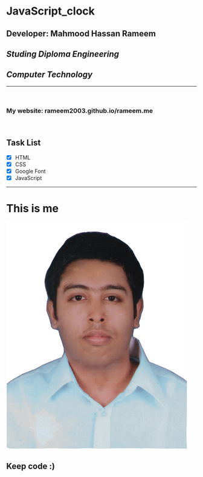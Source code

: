 # JavaScript_clock
## Developer: Mahmood Hassan Rameem
## _Studing Diploma Engineering_
## _Computer Technology_

___

<br>

### My website: rameem2003.github.io/rameem.me

<br>



## Task List

- [x] HTML
- [x] CSS
- [x] Google Font
- [x] JavaScript
---

# This is me
![profile](./me.jpg)
## Keep code :)


